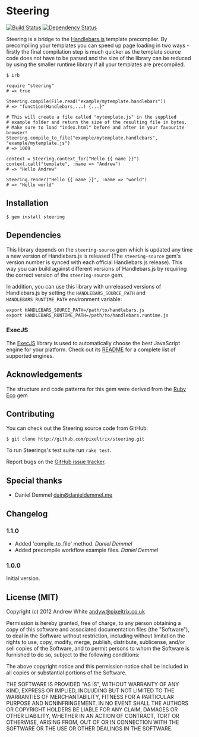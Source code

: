# Steering

[![Build Status][build]][travis] [![Dependency Status][depends]][gemnasium]

Steering is a bridge to the [Handlebars.js][1] template precompiler. By precompiling
your templates you can speed up page loading in two ways - firstly the final compilation
step is much quicker as the template source code does not have to be parsed and the
size of the library can be reduced by using the smaller runtime library if all your
templates are precompiled.

    $ irb

    require "steering"
    # => true

    Steering.compile(File.read("example/mytemplate.handlebars"))
    # => "function(Handlebars,...) {...}"

    # This will create a file called "mytemplate.js" in the supplied
    # example folder and return the size of the resulting file in bytes.
    # Make sure to load "index.html" before and after in your favourite browser!
    Steering.compile_to_file("example/mytemplate.handlebars", "example/mytemplate.js")
    # => 1069

    context = Steering.context_for("Hello {{ name }}")
    context.call("template", :name => "Andrew")
    # => "Hello Andrew"

    Steering.render("Hello {{ name }}", :name => "world")
    # => "Hello world"

## Installation

    $ gem install steering

## Dependencies

This library depends on the `steering-source` gem which is updated any time a
new version of Handlebars.js is released (The `steering-source` gem's version
number is synced with each official Handlebars.js release). This way you can
build against different versions of Handlebars.js by requiring the correct
version of the `steering-source` gem.

In addition, you can use this library with unreleased versions of Handlebars.js
by setting the `HANDLEBARS_SOURCE_PATH` and `HANDLEBARS_RUNTIME_PATH`
environment variable:

    export HANDLEBARS_SOURCE_PATH=/path/to/handlebars.js
    export HANDLEBARS_RUNTIME_PATH=/path/to/handlebars.runtime.js

### ExecJS

The [ExecJS][2] library is used to automatically choose the best JavaScript engine
for your platform. Check out its [README][3] for a complete list of supported engines.

## Acknowledgements

The structure and code patterns for this gem were derived from the [Ruby Eco][4] gem

## Contributing

You can check out the Steering source code from GitHub:

    $ git clone http://github.com/pixeltrix/steering.git

To run Steerings's test suite run `rake test`.

Report bugs on the [GitHub issue tracker](http://github.com/pixeltrix/steering/issues).

## Special thanks

* Daniel Demmel <dain@danieldemmel.me>

## Changelog

### 1.1.0

* Added 'compile_to_file' method. *Daniel Demmel*
* Added precompile workflow example files. *Daniel Demmel*

### 1.0.0

Initial version.

## License (MIT)

Copyright (c) 2012 Andrew White <andyw@pixeltrix.co.uk>

Permission is hereby granted, free of charge, to any person obtaining
a copy of this software and associated documentation files (the
"Software"), to deal in the Software without restriction, including
without limitation the rights to use, copy, modify, merge, publish,
distribute, sublicense, and/or sell copies of the Software, and to
permit persons to whom the Software is furnished to do so, subject to
the following conditions:

The above copyright notice and this permission notice shall be
included in all copies or substantial portions of the Software.

THE SOFTWARE IS PROVIDED "AS IS", WITHOUT WARRANTY OF ANY KIND,
EXPRESS OR IMPLIED, INCLUDING BUT NOT LIMITED TO THE WARRANTIES OF
MERCHANTABILITY, FITNESS FOR A PARTICULAR PURPOSE AND
NONINFRINGEMENT. IN NO EVENT SHALL THE AUTHORS OR COPYRIGHT HOLDERS BE
LIABLE FOR ANY CLAIM, DAMAGES OR OTHER LIABILITY, WHETHER IN AN ACTION
OF CONTRACT, TORT OR OTHERWISE, ARISING FROM, OUT OF OR IN CONNECTION
WITH THE SOFTWARE OR THE USE OR OTHER DEALINGS IN THE SOFTWARE.

[1]: https://github.com/wycats/handlebars.js
[2]: https://github.com/sstephenson/execjs
[3]: https://github.com/sstephenson/execjs/blob/master/README.md
[4]: https://github.com/sstephenson/ruby-eco
[build]: https://secure.travis-ci.org/pixeltrix/steering.png
[travis]: http://travis-ci.org/pixeltrix/steering
[depends]: https://gemnasium.com/pixeltrix/steering.png?travis
[gemnasium]: https://gemnasium.com/pixeltrix/steering
